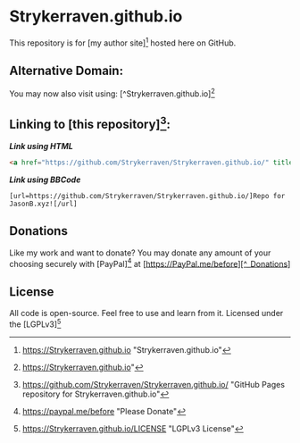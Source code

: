 Strykerraven.github.io
===
This repository is for [my author site][^_MainURL] hosted here on GitHub.

Alternative Domain:
---
You may now also visit using: [^Strykerraven.github.io][^_AddonURL]

Linking to [this repository][^_Repository]:
---
***Link using HTML***
```HTML
<a href="https://github.com/Strykerraven/Strykerraven.github.io/" title="Repo for JasonB.xyz">Repo for JasonB.xyz</a>
```
***Link using BBCode***
```
[url=https://github.com/Strykerraven/Strykerraven.github.io/]Repo for JasonB.xyz![/url]
```
Donations
---
Like my work and want to donate? 
You may donate any amount of your choosing securely with [PayPal][^_Donations] at [https://PayPal.me/before][^_Donations]

License
---
All code is open-source. Feel free to use and learn from it. Licensed under the [LGPLv3][^_License]

[^_MainURL]: https://Strykerraven.github.io "Strykerraven.github.io"
[^_AddonURL]: https://Strykerraven.github.io"
[^_Donations]: https://paypal.me/before "Please Donate"
[^_Repository]: https://github.com/Strykerraven/Strykerraven.github.io/ "GitHub Pages repository for Strykerraven.github.io"
[^_License]: https://Strykerraven.github.io/LICENSE "LGPLv3 License"
